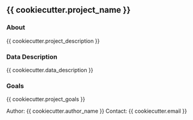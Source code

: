 ## {{ cookiecutter.project_name }}

### About

{{ cookiecutter.project_description }}

### Data Description

{{ cookiecutter.data_description }}

### Goals

{{ cookiecutter.project_goals }}


Author: {{ cookiecutter.author_name }}
Contact: {{ cookiecutter.email }}
